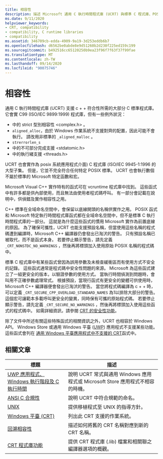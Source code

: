 ```yaml
---
title: 相容性
description: 描述 Microsoft 通用 C 執行時間程式庫 (UCRT) 與標準 C 程式庫、POSIX、安全 CRT 和儲存應用程式的相容性。
ms.date: 9/11/2020
helpviewer_keywords:
- CRT, compatibility
- compatibility, C runtime libraries
- compatibility
ms.assetid: 346709cb-edda-4909-9a19-3d253eddb6b7
ms.openlocfilehash: d6562be0abde8e9d51260b2d230f225ed159c199
ms.sourcegitcommit: b492516cc65120250b9ea23f96f7f63f37f99fae
ms.translationtype: MT
ms.contentlocale: zh-TW
ms.lasthandoff: 09/14/2020
ms.locfileid: "90075746"
---
```

# <a name="compatibility"></a>相容性

通用 C 執行時間程式庫 (UCRT) 支援 c + + 符合性所需的大部分 C 標準程式庫。 它會實 C99 (ISO/IEC 9899:1999) 程式庫，但有一些例外狀況：
- 中的 strict 型別相容性 \<complex.h> 。 
- `aligned_alloc`，由於 Windows 作業系統不支援對齊的配置，因此可能不會執行。 請改用非標準的 `_aligned_malloc` 。
-  `strerrorlen_s`
- 中的不可部分完成支援 \<stdatomic.h>
- 中的執行緒支援 \<threads.h>

UCRT 也會實作為 posix 系統應用程式介面) C 程式庫 (ISO/IEC 9945-1:1996 的大型子集。 但是，它並不完全符合任何特定 POSIX 標準。 UCRT 也會執行數個不屬於標準的 Microsoft 特定函數和宏。

Microsoft Visual C++ 實作特有的函式可在 vcruntime 程式庫中找到。  這些函式中有許多都是供內部使用，而且無法由使用者程式碼呼叫。 有一部分會記載在說明中，供偵錯及實作相容性之用。

C++ 標準在全域命名空間中，會保留以底線開頭的名稱供實作之用。 POSIX 函式和 Microsoft 特定執行時間程式庫函式都在全域命名空間中，但不是標準 C 執行時間程式庫的一部分。 這就是為什麼這些函式的慣用 Microsoft 實作為前置底線的原因。 為了確保可攜性，UCRT 也能支援預設名稱，但當使用這些名稱的程式碼遭到編譯時，Microsoft C++ 編譯器仍會發出已淘汱的警告。 只有預設名稱已被取代，而不是函式本身。 若要停止顯示警告，請先定義 `_CRT_NONSTDC_NO_WARNINGS` ，然後再將標頭加入使用原始 POSIX 名稱的程式碼中。

標準 C 程式庫中有某些函式曾因為誤用參數及未檢查緩衝區而有使用方式不安全的記錄。 這些函式通常是程式碼中安全性問題的來源。 Microsoft 為這些函式建立了一組更安全的版本，以驗證參數的使用方式。 當執行時間偵測到問題時，會叫用不正確參數處理常式。  根據預設，當現行函式有更安全的變體可供使用時，Microsoft C++ 編譯器便會發出已淘汱的警告。 當您將程式碼編譯為 c + + 時，可以定義 `_CRT_SECURE_CPP_OVERLOAD_STANDARD_NAMES` 為1以排除大部分的警告。 這個宏可讓範本多載呼叫更安全的變異，同時保有可攜的原始程式碼。 若要停止顯示警告，請先定義 `_CRT_SECURE_NO_WARNINGS` ，然後再將標頭加入使用這些函式的程式碼中。 如需詳細資訊，請參閱 [CRT 的安全性功能](../c-runtime-library/security-features-in-the-crt.md)。

除了文件中所述有關這些特殊函式的相關資訊之外，UCRT 也相容於 Windows API。  Windows Store 或通用 Windows 平臺 ([UWP](/uwp)) 應用程式不支援某些功能。 這些函式會列在 [通用 Windows 平臺應用程式中不支援的 CRT](../cppcx/crt-functions-not-supported-in-universal-windows-platform-apps.md)函式中。

## <a name="related-articles"></a>相關文章

|標題|描述|
|-----------|-----------------|
|[UWP 應用程式、Windows 執行階段及 C 執行時間](../c-runtime-library/windows-store-apps-the-windows-runtime-and-the-c-run-time.md)|說明 UCRT 常式與通用 Windows 應用程式或 Microsoft Store 應用程式不相容的時機。|
|[ANSI C 合規性](../c-runtime-library/ansi-c-compliance.md)|說明 UCRT 中符合規範的命名。|
|[UNIX](../c-runtime-library/unix.md)|提供移植程式至 UNIX 的指導方針。|
|[Windows 平臺 (CRT) ](../c-runtime-library/windows-platforms-crt.md)|列出此 CRT 支援的作業系統。|
|[回溯相容性](../c-runtime-library/backward-compatibility.md)|描述如何將舊的 CRT 名稱對應到新的 CRT 名稱。|
|[CRT 程式庫功能](../c-runtime-library/crt-library-features.md)|提供 CRT 程式庫 (.lib) 檔案和相關聯之編譯器選項的概觀。|
